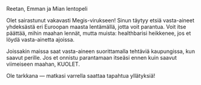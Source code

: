Reetan, Emman ja Mian lentopeli

Olet sairastunut vakavasti Megis-virukseen!
Sinun täytyy etsiä vasta-aineet yhdeksästä eri Euroopan maasta lentämällä, jotta voit parantua.
Voit itse päättää, mihin maahan lennät, mutta muista: healthbarisi heikkenee, jos et löydä vasta-ainetta ajoissa.

Joissakin maissa saat vasta-aineen suorittamalla tehtäviä kaupungissa, kun saavut perille.
Jos et onnistu parantamaan itseäsi ennen kuin saavut viimeiseen maahan, KUOLET.

Ole tarkkana — matkasi varrella saattaa tapahtua yllätyksiä!
